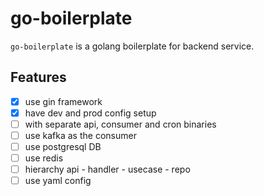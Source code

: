 # go-boilerplate
`go-boilerplate` is a golang boilerplate for backend service.

## Features
- [x] use gin framework
- [x] have dev and prod config setup
- [ ] with separate api, consumer and cron binaries
- [ ] use kafka as the consumer
- [ ] use postgresql DB
- [ ] use redis
- [ ] hierarchy api - handler - usecase - repo
- [ ] use yaml config
